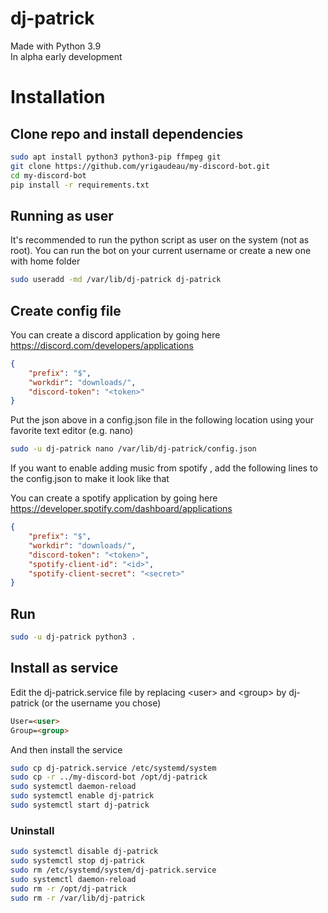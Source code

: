 # dj-patrick

Made with Python 3.9  
In alpha early development

# Installation

## Clone repo and install dependencies
```bash
sudo apt install python3 python3-pip ffmpeg git
git clone https://github.com/yrigaudeau/my-discord-bot.git
cd my-discord-bot
pip install -r requirements.txt
```
## Running as user
It's recommended to run the python script as user on the system (not as root). You can run the bot on your current username or create a new one with home folder
```bash
sudo useradd -md /var/lib/dj-patrick dj-patrick
```

## Create config file
You can create a discord application by going here https://discord.com/developers/applications
```json
{
    "prefix": "$",
    "workdir": "downloads/",
    "discord-token": "<token>"
}
```
Put the json above in a config.json file in the following location using your favorite text editor (e.g. nano)
```bash
sudo -u dj-patrick nano /var/lib/dj-patrick/config.json
```

If you want to enable adding music from spotify , add the following lines to the config.json to make it look like that  

You can create a spotify application by going here https://developer.spotify.com/dashboard/applications
```json
{
    "prefix": "$",
    "workdir": "downloads/",
    "discord-token": "<token>",
    "spotify-client-id": "<id>",
    "spotify-client-secret": "<secret>"
}
```

## Run
```bash
sudo -u dj-patrick python3 .
```

## Install as service
Edit the dj-patrick.service file by replacing \<user> and \<group> by dj-patrick (or the username you chose)
```md
User=<user>
Group=<group>
```
And then install the service
```bash
sudo cp dj-patrick.service /etc/systemd/system
sudo cp -r ../my-discord-bot /opt/dj-patrick
sudo systemctl daemon-reload
sudo systemctl enable dj-patrick
sudo systemctl start dj-patrick
```

### Uninstall

```bash
sudo systemctl disable dj-patrick
sudo systemctl stop dj-patrick
sudo rm /etc/systemd/system/dj-patrick.service
sudo systemctl daemon-reload
sudo rm -r /opt/dj-patrick
sudo rm -r /var/lib/dj-patrick
```